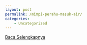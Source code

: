 ```yaml
---
layout: post
permalink: /mimpi-perahu-masuk-air/
categories:
    - Uncategorized
---
```


[Baca Selengkapnya](/10)